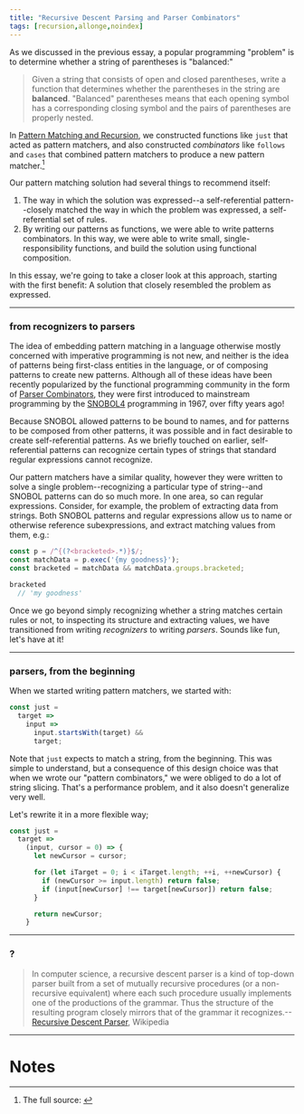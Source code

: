 ```yaml
---
title: "Recursive Descent Parsing and Parser Combinators"
tags: [recursion,allonge,noindex]
---
```


As we discussed in the previous essay, a popular programming "problem" is to determine whether a string of parentheses is "balanced:"

> Given a string that consists of open and closed parentheses, write a function that determines whether the parentheses in the string are **balanced**. "Balanced" parentheses means that each opening symbol has a corresponding closing symbol and the pairs of parentheses are properly nested.

[Pattern Matching and Recursion]: http://raganwald.com/2018/10/17/recursive-pattern-matching.html

In [Pattern Matching and Recursion], we constructed functions like `just` that acted as pattern matchers, and also constructed _combinators_ like `follows` and `cases` that combined pattern matchers to produce a new pattern matcher.[^source]

[^source]: The full source: <script src="https://gist.github.com/raganwald/d5005beb167f075f2c90898143f4e116.js"></script>

Our pattern matching solution had several things to recommend itself:

1. The way in which the solution was expressed--a self-referential pattern--closely matched the way in which the problem was expressed, a self-referential set of rules.
2. By writing our patterns as functions, we were able to write patterns combinators. In this way, we were able to write small, single-responsibility functions, and build the solution using functional composition.

In this essay, we're going to take a closer look at this approach, starting with the first benefit: A solution that closely resembled the problem as expressed.

---

### from recognizers to parsers

The idea of embedding pattern matching in a language otherwise mostly concerned with imperative programming is not new, and neither is the idea of patterns being first-class entities in the language, or of composing patterns to create new patterns. Although all of these ideas have been recently popularized by the functional programming community in the form of [Parser Combinators], they were first introduced to mainstream programming by the [SNOBOL4] programming in 1967, over fifty years ago!

[Parser Combinators]: https://en.wikipedia.org/wiki/Parser_combinator
[SNOBOL4]: https://en.wikipedia.org/wiki/SNOBOL

Because SNOBOL allowed patterns to be bound to names, and for patterns to be composed from other patterns, it was possible and in fact desirable to create self-referential patterns. As we briefly touched on earlier, self-referential patterns can recognize certain types of strings that standard regular expressions cannot recognize.

Our pattern matchers have a similar quality, however they were written to solve a single problem--recognizing a particular type of string--and SNOBOL patterns can do so much more. In one area, so can regular expressions. Consider, for example, the problem of extracting data from strings. Both SNOBOL patterns and regular expressions allow us to name or otherwise reference subexpressions, and extract matching values from them, e.g.:

```javascript
const p = /^{(?<bracketed>.*)}$/;
const matchData = p.exec('{my goodness}');
const bracketed = matchData && matchData.groups.bracketed;

bracketed
  // 'my goodness'
```

Once we go beyond simply recognizing whether a string matches certain rules or not, to inspecting its structure and extracting values, we have transitioned from writing _recognizers_ to writing _parsers_. Sounds like fun, let's have at it!

---

### parsers, from the beginning

When we started writing pattern matchers, we started with:

```javascript
const just =
  target =>
    input =>
      input.startsWith(target) &&
      target;
```

Note that `just` expects to match a string, from the beginning. This was simple to understand, but a consequence of this design choice was that when we wrote our  "pattern combinators," we were obliged to do a lot of string slicing. That's a performance problem, and it also doesn't generalize very well.

Let's rewrite it in a more flexible way;

```javascript
const just =
  target =>
    (input, cursor = 0) => {
      let newCursor = cursor;

      for (let iTarget = 0; i < iTarget.length; ++i, ++newCursor) {
        if (newCursor >= input.length) return false;
        if (input[newCursor] !== target[newCursor]) return false;
      }

      return newCursor;
    }
```


---

### ?

> In computer science, a recursive descent parser is a kind of top-down parser built from a set of mutually recursive procedures (or a non-recursive equivalent) where each such procedure usually implements one of the productions of the grammar. Thus the structure of the resulting program closely mirrors that of the grammar it recognizes.--[Recursive Descent Parser], Wikipedia

[Recursive Descent Parser]: https://en.wikipedia.org/wiki/Recursive_descent_parser

---

# Notes
